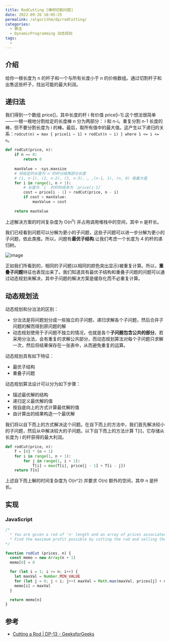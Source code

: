 ```yaml
---
title: RodCutting [棒材切割问题]
date: 2022-09-26 10:05:25
permalink: /algorithm/dp/rodCutting/
categories:
  - 算法
  - DynamicProgramming 动态规划
tags:
  - 
---
```


## 介绍

给你一根长度为 n 的杆子和一个与所有长度小于 n 的价格数组。通过切割杆子和出售这些杆子，找出可能的最大利润。

## 递归法

我们得到一个数组 price[]，其中长度的杆 i 有价值 price[i-1].这个想法很简单——一根一根地分割给定的长度棒 n 分为两部分： i 和 n-i。重复分割 n-1 长度的棒，但不要分割长度为 i 的棒。最后，取所有值中的最大值。这产生以下递归的关系：`rodcut(n) = max { price[i – 1] + rodCut(n – i) } where 1 <= i <= n`。

```python
def rodCut(price, n):
    if n == 0:
        return 0
 
    maxValue = -sys.maxsize
    # 将给定的长度为`n`的杆分成两部分长度
    # (1, n-1), (2, n-2), (3, n-3), … ,(n-1, 1), (n, 0) 取最大值
    for i in range(1, n + 1):
        # 长度为 `i` 的杆的成本为 `price[i-1]`
        cost = price[i - 1] + rodCut(price, n - i)
        if cost > maxValue:
            maxValue = cost
 
    return maxValue
```

上述解决方案的时间复杂度为 O(n<sup>n</sup>) 并占用调用堆栈中的空间，其中 n 是杆长。

我们已经看到问题可以分解为更小的子问题，这些子问题可以进一步分解为更小的子问题，依此类推。所以，问题有**最优子结构**.让我们考虑一个长度为 4 的杆的递归树。

![image](https://cdn.staticaly.com/gh/jonsam-ng/image-hosting@master/2022/image.5q17lydfr4c0.webp)

正如我们所看到的，相同的子问题(以相同的颜色突出显示)被重复计算。所以，**重叠子问题**特征也表现出来了。我们知道具有最优子结构和重叠子问题的问题可以通过动态规划来解决，其中子问题的解决方案是缓存化而不必重复计算。

## 动态规划法

动态规划和分治法的区别：

- 分治法是将问题划分成一些独立的子问题，递归求解各个子问题，然后合并子问题的解而得到原问题的解
- 动态规划使用于子问题不独立的情况，也就是各个**子问题包含公共的部分**。若采用分治法，会有重复的求解公共部分，而动态规划算法对每个子问题只求解一次，然后将结果保存在一张表中，从而避免重复的运算。

动态规划具有如下特征：

- 最优子结构
- 重叠子问题

动态规划算法设计可以分为如下步骤：

- 描述最优解的结构
- 递归定义最优解的值
- 按自底向上的方式计算最优解的值
- 由计算出的结果构造一个最优解

我们将以自下而上的方式解决这个问题。在自下而上的方法中，我们首先解决较小的子问题，然后从中解决较大的子问题。以下自下而上的方法计算 T[i]，它存储从长度为 i 的杆获得的最大利润。

```python
def rodCut(price, n):
    T = [0] * (n + 1)
    for i in range(1, n + 1):
        for j in range(1, i + 1):
            T[i] = max(T[i], price[j - 1] + T[i - j])
    return T[n]
```

上述自下而上解的时间复杂度为 O(n^2) 并要求 O(n) 额外的空间，其中 n 是杆长。

## 实现

### JavaScript

```js
/*
  * You are given a rod of 'n' length and an array of prices associated with all the lengths less than 'n'.
  * Find the maximum profit possible by cutting the rod and selling the pieces.
*/

function rodCut (prices, n) {
  const memo = new Array(n + 1)
  memo[0] = 0

  for (let i = 1; i <= n; i++) {
    let maxVal = Number.MIN_VALUE
    for (let j = 0; j < i; j++) maxVal = Math.max(maxVal, prices[j] + memo[i - j - 1])
    memo[i] = maxVal
  }

  return memo[n]
}
```

## 参考

- [Cutting a Rod | DP-13 - GeeksforGeeks](https://www.geeksforgeeks.org/cutting-a-rod-dp-13/)
